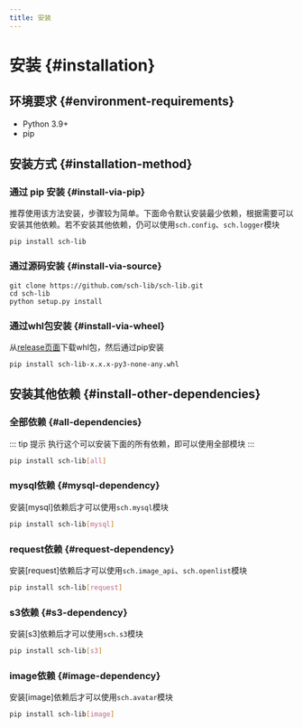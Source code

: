 ```yaml
---
title: 安装
---
```

# 安装 {#installation}
## 环境要求 {#environment-requirements}
- Python 3.9+
- pip
## 安装方式 {#installation-method}
### 通过 pip 安装 {#install-via-pip}
推荐使用该方法安装，步骤较为简单。下面命令默认安装最少依赖，根据需要可以安装其他依赖。若不安装其他依赖，仍可以使用`sch.config`、`sch.logger`模块
```shell
pip install sch-lib
```
### 通过源码安装 {#install-via-source}
```shell {3}
git clone https://github.com/sch-lib/sch-lib.git
cd sch-lib
python setup.py install
```
### 通过whl包安装 {#install-via-wheel}
从[release页面](https://github.com/schlibra/sch-lib/releases)下载whl包，然后通过pip安装
```shell
pip install sch-lib-x.x.x-py3-none-any.whl
```
## 安装其他依赖 {#install-other-dependencies}
### 全部依赖 {#all-dependencies}
::: tip 提示
执行这个可以安装下面的所有依赖，即可以使用全部模块
:::
```bash
pip install sch-lib[all]
```
### mysql依赖 {#mysql-dependency}
安装[mysql]依赖后才可以使用`sch.mysql`模块
```bash
pip install sch-lib[mysql]
```
### request依赖 {#request-dependency}
安装[request]依赖后才可以使用`sch.image_api`、`sch.openlist`模块
```bash
pip install sch-lib[request]
```
### s3依赖 {#s3-dependency}
安装[s3]依赖后才可以使用`sch.s3`模块
```bash
pip install sch-lib[s3]
```
### image依赖 {#image-dependency}
安装[image]依赖后才可以使用`sch.avatar`模块
```bash
pip install sch-lib[image]
```